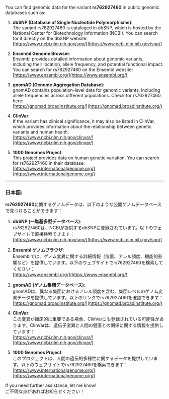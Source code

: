 You can find genomic data for the variant **rs762927460** in public genomic databases such as:

1. **dbSNP (Database of Single Nucleotide Polymorphisms)**:  
   The variant rs762927460 is cataloged in dbSNP, which is hosted by the National Center for Biotechnology Information (NCBI). You can search for it directly on the dbSNP website:  
   [https://www.ncbi.nlm.nih.gov/snp/](https://www.ncbi.nlm.nih.gov/snp/)

2. **Ensembl Genome Browser**:  
   Ensembl provides detailed information about genomic variants, including their location, allele frequency, and potential functional impact. You can search for rs762927460 on the Ensembl website:  
   [https://www.ensembl.org/](https://www.ensembl.org/)

3. **gnomAD (Genome Aggregation Database)**:  
   gnomAD contains population-level data for genomic variants, including allele frequencies across different populations. Check for rs762927460 here:  
   [https://gnomad.broadinstitute.org/](https://gnomad.broadinstitute.org/)

4. **ClinVar**:  
   If the variant has clinical significance, it may also be listed in ClinVar, which provides information about the relationship between genetic variants and human health.  
   [https://www.ncbi.nlm.nih.gov/clinvar/](https://www.ncbi.nlm.nih.gov/clinvar/)

5. **1000 Genomes Project**:  
   This project provides data on human genetic variation. You can search for rs762927460 in their database:  
   [https://www.internationalgenome.org/](https://www.internationalgenome.org/)

---

### 日本語:
**rs762927460**に関するゲノムデータは、以下のような公開ゲノムデータベースで見つけることができます：

1. **dbSNP (一塩基多型データベース)**:  
   rs762927460は、NCBIが提供するdbSNPに登録されています。以下のウェブサイトで直接検索できます：  
   [https://www.ncbi.nlm.nih.gov/snp/](https://www.ncbi.nlm.nih.gov/snp/)

2. **Ensembl ゲノムブラウザ**:  
   Ensemblでは、ゲノム変異に関する詳細情報（位置、アレル頻度、機能的影響など）を提供しています。以下のウェブサイトでrs762927460を検索してください：  
   [https://www.ensembl.org/](https://www.ensembl.org/)

3. **gnomAD (ゲノム集積データベース)**:  
   gnomADは、異なる集団におけるアレル頻度を含む、集団レベルのゲノム変異データを提供しています。以下のリンクでrs762927460を確認できます：  
   [https://gnomad.broadinstitute.org/](https://gnomad.broadinstitute.org/)

4. **ClinVar**:  
   この変異が臨床的に重要である場合、ClinVarにも登録されている可能性があります。ClinVarは、遺伝子変異と人間の健康との関係に関する情報を提供しています：  
   [https://www.ncbi.nlm.nih.gov/clinvar/](https://www.ncbi.nlm.nih.gov/clinvar/)

5. **1000 Genomes Project**:  
   このプロジェクトは、人間の遺伝的多様性に関するデータを提供しています。以下のウェブサイトでrs762927460を検索できます：  
   [https://www.internationalgenome.org/](https://www.internationalgenome.org/)

If you need further assistance, let me know!  
ご不明な点があればお知らせください！